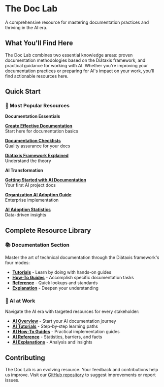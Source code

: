 # The Doc Lab

A comprehensive resource for mastering documentation practices and thriving in the AI era.

## What You'll Find Here

The Doc Lab combines two essential knowledge areas: proven documentation methodologies based on the Diátaxis framework, and practical guidance for working with AI. Whether you're improving your documentation practices or preparing for AI's impact on your work, you'll find actionable resources here.

## Quick Start

### 🎯 Most Popular Resources

**Documentation Essentials**

[**Create Effective Documentation**](how-to/create-effective-documentation.md)  
Start here for documentation basics

[**Documentation Checklists**](reference/documentation-checklists.md)  
Quality assurance for your docs

[**Diátaxis Framework Explained**](explanation/diataxis-framework-explained.md)  
Understand the theory

**AI Transformation**

[**Getting Started with AI Documentation**](ai/tutorials/getting-started-ai-adoption-docs.md)  
Your first AI project docs

[**Organization AI Adoption Guide**](ai/how-to/organization-ai-adoption-guide.md)  
Enterprise implementation

[**AI Adoption Statistics**](ai/reference/ai-adoption-statistics.md)  
Data-driven insights

## Complete Resource Library

### 📚 Documentation Section

Master the art of technical documentation through the Diátaxis framework's four modes:

- **[Tutorials](tutorials/index.md)** - Learn by doing with hands-on guides
- **[How-To Guides](how-to/index.md)** - Accomplish specific documentation tasks
- **[Reference](reference/index.md)** - Quick lookups and standards
- **[Explanation](explanation/index.md)** - Deepen your understanding

### 🤖 AI at Work

Navigate the AI era with targeted resources for every stakeholder:

- **[AI Overview](ai/index.md)** - Start your AI documentation journey
- **[AI Tutorials](ai/tutorials/index.md)** - Step-by-step learning paths
- **[AI How-To Guides](ai/how-to/index.md)** - Practical implementation guides
- **[AI Reference](ai/reference/index.md)** - Statistics, barriers, and facts
- **[AI Explanations](ai/explanation/index.md)** - Analysis and insights

## Contributing

The Doc Lab is an evolving resource. Your feedback and contributions help us improve. Visit our [GitHub repository](https://github.com/username/docs) to suggest improvements or report issues.
